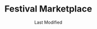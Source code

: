 ---
layout: location-page
date: Last Modified
description: "Local COVID-19 testing is available at Festival Marketplace in Pompano Beach, Florida, USA."
permalink: "locations/florida/pompano-beach/festival-marketplace/"
tags:
  - locations
  - florida
title: Festival Marketplace
uniqueName: festival-marketplace
state: Florida
stateAbbr: FL
hood: "Pompano Beach"
address: "2900 W Sample Rd"
city: "Pompano Beach"
zip: "33073"
zipsNearby: "33430 33427 33428 33429 33431 33432 33433 33434 33464 33481 33486 33487 33488 33496 33497 33498 33499 33424 33425 33426 33435 33436 33437 33472 33473 33474 33438 33440 33004 33441 33442 33443 33444 33445 33446 33448 33482 33483 33484 33301 33302 33303 33304 33305 33306 33307 33308 33309 33310 33311 33312 33313 33314 33315 33316 33317 33318 33319 33320 33321 33322 33323 33324 33325 33326 33327 33328 33329 33330 33331 33332 33334 33335 33336 33337 33338 33339 33340 33345 33346 33348 33349 33351 33355 33359 33388 33394 33008 33009 33002 33010 33011 33012 33013 33014 33015 33016 33017 33018 33455 33475 33019 33020 33021 33022 33023 33024 33025 33026 33027 33028 33029 33081 33083 33084 33030 33031 33032 33033 33034 33035 33039 33090 33092 34956 33458 33468 33469 33477 33478 33459 33449 33454 33460 33461 33462 33463 33465 33466 33467 33470 33101 33102 33106 33111 33112 33114 33116 33122 33124 33125 33126 33127 33128 33129 33130 33131 33132 33133 33134 33135 33136 33137 33138 33142 33143 33144 33145 33146 33147 33149 33150 33151 33152 33153 33155 33156 33157 33158 33159 33160 33161 33162 33163 33164 33165 33166 33167 33168 33169 33170 33172 33173 33174 33175 33176 33177 33178 33179 33180 33181 33182 33183 33184 33185 33186 33187 33188 33189 33190 33193 33194 33196 33197 33199 33206 33222 33231 33233 33234 33238 33242 33243 33245 33247 33255 33256 33257 33261 33265 33266 33269 33280 33283 33296 33299 33109 33119 33139 33140 33141 33154 33239 33054 33055 33056 33476 33480 33060 33061 33062 33063 33064 33065 33066 33067 33068 33069 33071 33072 33073 33074 33075 33076 33077 33093 33097 33493 33082 33401 33402 33403 33404 33405 33406 33407 33408 33409 33410 33411 33412 33413 33414 33415 33416 33417 33418 33419 33420 33421 33422 33107 33110 33121 33148 33195 33439 33447" 
mapUrl: "http://maps.apple.com/?q=Festival+Marketplace&address=2900+W+Sample+Rd,Pompano+Beach,Florida,33073"
locationType: Drive-thru
phone: "954-320-5730"
website: "undefined"
onlineBooking: undefined
closed: undefined
closedUpdate: May 25th, 2020
notes: "By appointment only. Requires doctor's referral."
days: Contact for hours of operation.
ctaMessage: Call 954-320-5730
ctaUrl: "tel:954-320-5730"
---